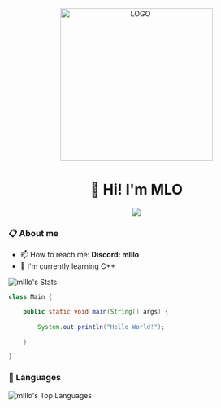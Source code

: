 <div align="center">
  <img src="![Private picture] (https://raw.githubusercontent.com/mlllo/Files/refs/heads/main/Logo/LOGO.png?token=GHSAT0AAAAAAC4OCDYQOLKSALZKGA6A5YBGZ4LB4JA)" alt="LOGO" width="300px" />
  <h1>👋 Hi! I'm MLO</h1>
  
  <img src="https://github-readme-streak-stats.herokuapp.com/?user=mlllo&theme=transparent&hide border=true icons=true"/>
</div>

### 📋 About me

- 📫 How to reach me: **Discord: mlllo**
- 🌱 I'm currently learning C++

![mlllo's Stats](https://github-readme-stats.vercel.app/api?username=mlllo&theme=transparent&hide_border=true&show_icons=true)

```java
class Main {

    public static void main(String[] args) {
    
        System.out.println("Hello World!");
    
    }

}
```

### 🧰 Languages

![mlllo's Top Languages](https://github-readme-stats.vercel.app/api/top-langs/?username=mlllo&theme=transparent&hide_border=true&layout=pie)

